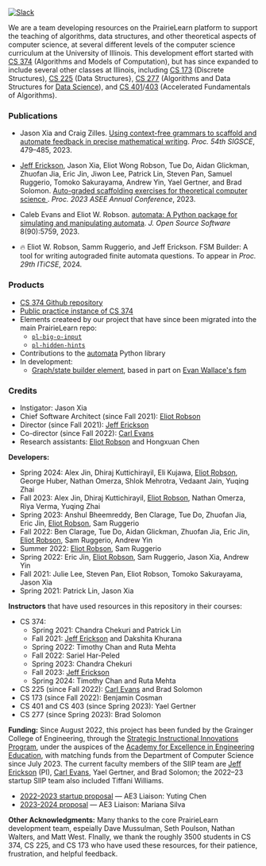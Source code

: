 [![Slack](https://img.shields.io/badge/join%20slack-pl4tcs-orange)](https://pl4tcs.slack.com)

We are a team developing resources on the PrairieLearn platform to support the teaching of algorithms, data structures, and other theoretical aspects of computer science, at several different levels of the computer science curriculum at the University of Illinois.  This development effort started with [CS 374](https://courses.engr.illinois.edu/cs374al1/fa2023/) (Algorithms and Models of Computation), but has since expanded to include several other classes at Illinois, including [CS 173](https://courses.engr.illinois.edu/193/sp2023/) (Discrete Structures), [CS 225](https://courses.engr.illinois.edu/cs225/fa2023/) (Data Structures}, [CS 277](https://courses.engr.illinois.edu/cs277/sp2023/) (Algorithms and Data Structures for [Data Science](https://datascience.illinois.edu/)), and [CS 401](https://cs.illinois.edu/academics/courses/cs401)/[403](https://cs.illinois.edu/academics/courses/cs403) (Accelerated Fundamentals of Algorithms).



### Publications

* Jason Xia and Craig Zilles.  [Using context-free grammars to scaffold and automate feedback in precise mathematical writing](https://doi.org/10.1145/3545945.3569728).  _Proc. 54th SIGSCE_, 479–485, 2023.

* [Jeff Erickson](https://jeffe.cs.illinois.edu/), Jason Xia, Eliot Wong Robson, Tue Do, Aidan Glickman, Zhuofan Jia, Eric Jin, Jiwon Lee, Patrick Lin, Steven Pan, Samuel Ruggerio, Tomoko Sakurayama, Andrew Yin, Yael Gertner, and Brad Solomon.  [Auto-graded scaffolding exercises for theoretical computer science
](https://jeffe.cs.illinois.edu/pubs/pl4tcs.html).  _Proc. 2023 ASEE Annual Conference_, 2023.

* Caleb Evans and Eliot W. Robson.  [automata: A Python package for simulating and manipulating automata](https://joss.theoj.org/papers/10.21105/joss.05759).  _J. Open Source Software_ 8(90):5759, 2023.

* 🔥 Eliot W. Robson, Samm Ruggerio, and Jeff Erickson.  FSM Builder: A tool for writing autograded finite automata questions.  To appear in _Proc. 29th ITiCSE_, 2024.

### Products
* [CS 374 Github repository](https://github.com/jeffgerickson/pl-uiuc-cs374)
* [Public practice instance of CS 374](https://www.prairielearn.org/pl/course_instance/129595)
* Elements createed by our project that have since been migrated into the main PrairieLearn repo:
   * [`pl-big-o-input`](https://prairielearn.readthedocs.io/en/latest/elements/#pl-big-o-input-element)
   * [`pl-hidden-hints`](https://prairielearn.readthedocs.io/en/latest/elements/#pl-hidden-hints-element)
* Contributions to the [automata](https://github.com/caleb531/automata) Python library
* In development:
   * [Graph/state builder element](https://github.com/Surg-Dev/graph-state-builder-pl), based in part on [Evan Wallace's fsm](https://github.com/evanw/fsm) <!-- and [Caleb Evans' automata](https://github.com/caleb531/automata).-->


### Credits

* Instigator: Jason Xia 
* Chief Software Architect (since Fall 2021): [Eliot Robson](https://eliotwrobson.github.io/)
* Director (since Fall 2021): [Jeff Erickson](https://jeffe.cs.illinois.edu/)
* Co-director (since Fall 2022): [Carl Evans](https://cs.illinois.edu/about/people/faculty/gcevans)
* Research assistants: [Eliot Robson](https://eliotwrobson.github.io/) and Hongxuan Chen

**Developers:**
* Spring 2024: Alex Jin, Dhiraj Kuttichirayil, Eli Kujawa, [Eliot Robson](https://eliotwrobson.github.io/), George Huber, Nathan Omerza, Shlok Mehrotra, Vedaant Jain, Yuqing Zhai
* Fall 2023: Alex Jin, Dhiraj Kuttichirayil, [Eliot Robson](https://eliotwrobson.github.io/), Nathan Omerza, Riya Verma, Yuqing Zhai
* Spring 2023: Anshul Bheemreddy, Ben Clarage, Tue Do, Zhuofan Jia, Eric Jin, [Eliot Robson](https://eliotwrobson.github.io/), Sam Ruggerio
* Fall 2022: Ben Clarage, Tue Do, Aidan Glickman, Zhuofan Jia, Eric Jin, [Eliot Robson](https://eliotwrobson.github.io/), Sam Ruggerio, Andrew Yin
* Summer 2022: [Eliot Robson](https://eliotwrobson.github.io/), Sam Ruggerio
* Spring 2022: Eric Jin, [Eliot Robson](https://eliotwrobson.github.io/), Sam Ruggerio, Jason Xia, Andrew Yin
* Fall 2021: Julie Lee, Steven Pan, Eliot Robson, Tomoko Sakurayama, Jason Xia
* Spring 2021: Patrick Lin, Jason Xia


**Instructors** that have used resources in this repository in their courses:
* CS 374:
  * Spring 2021: Chandra Chekuri and Patrick Lin
  * Fall 2021: [Jeff Erickson](https://jeffe.cs.illinois.edu/) and Dakshita Khurana
  * Spring 2022: Timothy Chan and Ruta Mehta
  * Fall 2022: Sariel Har-Peled
  * Spring 2023: Chandra Chekuri
  * Fall 2023: [Jeff Erickson](https://jeffe.cs.illinois.edu/)
  * Spring 2024: Timothy Chan and Ruta Mehta
* CS 225 (since Fall 2022): [Carl Evans](https://cs.illinois.edu/about/people/faculty/gcevans) and Brad Solomon
* CS 173 (since Fall 2022): Benjamin Cosman
* CS 401 and CS 403 (since Spring 2023): Yael Gertner
* CS 277 (since Spring 2023): Brad Solomon

**Funding:**
Since August 2022, this project has been funded by the Grainger College of Engineering, through the [Strategic Instructional Innovations Program](https://ae3.engineering.illinois.edu/siip-grants/), under the auspices of the [Academy for Excellence in Engineering Education](https://ae3.engineering.illinois.edu/), with matching funds from the Department of Computer Science since July 2023.  The current faculty members of the SIIP team are [Jeff Erickson](https://jeffe.cs.illinois.edu/) (PI), [Carl Evans](https://cs.illinois.edu/about/people/faculty/gcevans), Yael Gertner, and Brad Solomon; the 2022–23 startup SIIP team also included Tiffani Williams.

* [2022-2023 startup proposal](proposals/TheorieLearn-SIIP-2022.pdf) — AE3 Liaison: Yuting Chen
* [2023-2024 proposal](proposals/TheorieLearn-SIIP-2023.pdf) — AE3 Liaison: Mariana Silva

**Other Acknowledgments:**
Many thanks to the core PrairieLearn development team, espeially Dave Mussulman, Seth Poulson, Nathan Walters, and Matt West.  FInally, we thank the roughly 3500 students in CS 374, CS 225, and CS 173 who have used these resources, for their patience, frustration, and helpful feedback.
